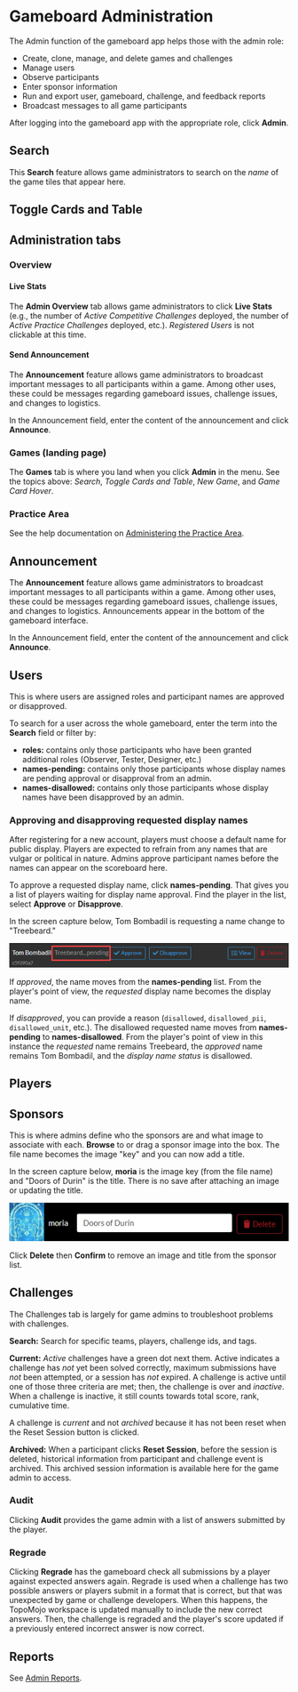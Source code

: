 # Gameboard Administration

The Admin function of the gameboard app helps those with the admin role:

- Create, clone, manage, and delete games and challenges
- Manage users
- Observe participants
- Enter sponsor information
- Run and export user, gameboard, challenge, and feedback reports
- Broadcast messages to all game participants

After logging into the gameboard app with the appropriate role, click **Admin**.

## Search

This **Search** feature allows game administrators to search on the *name* of the game tiles that appear here.

## Toggle Cards and Table

<!-- 5/6/2024 updates starting here.-->

## Administration tabs

### Overview

#### Live Stats

The **Admin Overview** tab allows game administrators to click **Live Stats** (e.g., the number of *Active Competitive Challenges* deployed, the number of *Active Practice Challenges* deployed, etc.). *Registered Users* is not clickable at this time.

#### Send Announcement

The **Announcement** feature allows game administrators to broadcast important messages to all participants within a game. Among other uses, these could be messages regarding gameboard issues, challenge issues, and changes to logistics. 

In the Announcement field, enter the content of the announcement and click **Announce**.

### Games (landing page)

The **Games** tab is where you land when you click **Admin** in the menu. See the topics above: *Search*, *Toggle Cards and Table*, *New Game*, and *Game Card Hover*.

### Practice Area

See the help documentation on [Administering the Practice Area](admin-practice-area.md).

<!-- Testing some new content. Still 5/6/2024 stuff. -->

## Announcement

The **Announcement** feature allows game administrators to broadcast important messages to all participants within a game. Among other uses, these could be messages regarding gameboard issues, challenge issues, and changes to logistics. Announcements appear in the bottom of the gameboard  interface. 

<!--Need to confirm where the announcements appear to the participants.-->

In the Announcement field, enter the content of the announcement and click **Announce**.

## Users

This is where users are assigned roles and participant names are approved or disapproved.

To search for a user across the whole gameboard, enter the term into the **Search** field or filter by:

- **roles:** contains only those participants who have been granted additional roles (Observer, Tester, Designer, etc.)
- **names-pending:** contains only those participants whose display names are pending approval or disapproval from an admin.
- **names-disallowed:** contains only those participants whose display names have been disapproved by an admin.

### Approving and disapproving requested display names

After registering for a new account, players must choose a default name for public display. Players are expected to refrain from any names that are vulgar or political in nature. Admins approve participant names before the names can appear on the scoreboard here. 

To approve a requested display name, click **names-pending**. That gives you a list of players waiting for display name approval. Find the player in the list, select **Approve** or **Disapprove**.

In the screen capture below, Tom Bombadil is requesting a name change to "Treebeard."

![admin-pending](img/admin-pending.png)

If *approved*, the name moves from the **names-pending** list. From the player's point of view, the *requested* display name becomes the display name.

If *disapproved*, you can provide a reason (`disallowed`, `disallowed_pii`, `disallowed_unit`, etc.). The disallowed requested name moves from **names-pending** to **names-disallowed**. From the player's point of view in this instance the *requested* name remains Treebeard, the *approved* name remains Tom Bombadil, and the *display name status* is disallowed. 

## Players

## Sponsors

This is where admins define who the sponsors are and what image to associate with each. **Browse** to or drag a sponsor image into the box. The file name becomes the image "key" and you can now add a title.

In the screen capture below, **moria** is the image key (from the file name) and "Doors of Durin" is the title. There is no save after attaching an image or updating the title.

![moria](img/admin-moria.png)

Click **Delete** then **Confirm** to remove an image and title from the sponsor list.

## Challenges

The Challenges tab is largely for game admins to troubleshoot problems with challenges.

**Search:** Search for specific teams, players,  challenge ids, and tags.

**Current:** *Active* challenges have a green dot next them. Active indicates a challenge has *not* yet been solved correctly, maximum submissions have *not* been attempted, or a session has *not* expired. A challenge is active until one of those three criteria are met; then, the challenge is over and *inactive*. When a challenge is inactive, it still counts towards total score, rank, cumulative time.

A challenge is *current* and not *archived* because it has not been reset when the Reset Session button is clicked. 

**Archived:** When a participant clicks **Reset Session**, before the session is deleted, historical information from participant and challenge event is archived. This archived session information is available here for the game admin to access.

### Audit

Clicking **Audit** provides the game admin with a list of answers submitted by the player.

### Regrade

Clicking **Regrade** has the gameboard check all submissions by a player against expected answers again. Regrade is used when a challenge has two possible answers or players submit in a format that is correct, but that was unexpected by game or challenge developers. When this happens, the TopoMojo workspace is updated manually to include the new correct answers. Then, the challenge is regraded and the player's score updated if a previously entered incorrect answer is now correct.

## Reports

See [Admin Reports](admin-reports.md).